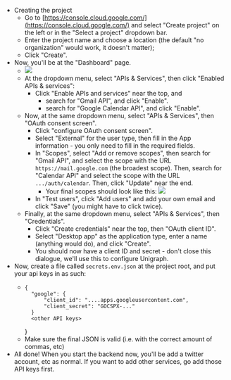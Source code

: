
  - Creating the project
    - Go to [https://console.cloud.google.com/](https://console.cloud.google.com/) and select "Create project" on the left or in the "Select a project" dropdown bar.
    - Enter the project name and choose a location (the default "no organization" would work, it doesn't matter);
    - Click "Create".
  - Now, you'll be at the "Dashboard" page.
    - ![](https://i.imgur.com/WxnzYYL.png)
    - At the dropdown menu, select "APIs & Services", then click "Enabled APIs & services":
      - Click "Enable APIs and services" near the top, and 
        - search for "Gmail API", and click "Enable".
        - search for "Google Calendar API", and click "Enable".
    - Now, at the same dropdown menu, select "APIs & Services", then "OAuth consent screen".
      - Click "configure OAuth consent screen".
      - Select "External" for the user type, then fill in the App information - you only need to fill in the required fields.
      - In "Scopes", select "Add or remove scopes", then search for "Gmail API", and select the scope with the URL `https://mail.google.com` (the broadest scope). Then, search for "Calendar API" and select the scope with the URL `.../auth/calendar`. Then, click "Update" near the end.
        - Your final scopes should look like this: ![](https://i.imgur.com/8IA4wZq.png)
      - In "Test users", click "Add users" and add your own email and click "Save" (you might have to click twice).
    - Finally, at the same dropdown menu, select "APIs & Services", then "Credentials".
      - Click "Create credentials" near the top, then "OAuth client ID".
      - Select "Desktop app" as the application type, enter a name (anything would do), and click "Create".
      - You should now have a client ID and secret - don't close this dialogue, we'll use this to configure Unigraph.
  - Now, create a file called `secrets.env.json` at the project root, and put your api keys in as such:
    -     {
            "google": {
                "client_id": "....apps.googleusercontent.com",
                "client_secret": "GOCSPX-..."
            }
            <other API keys>
        }
    - Make sure the final JSON is valid (i.e. with the correct amount of commas, etc)
  - All done! When you start the backend now, you'll be add a twitter account, etc as normal. If you want to add other services, go add those API keys first.